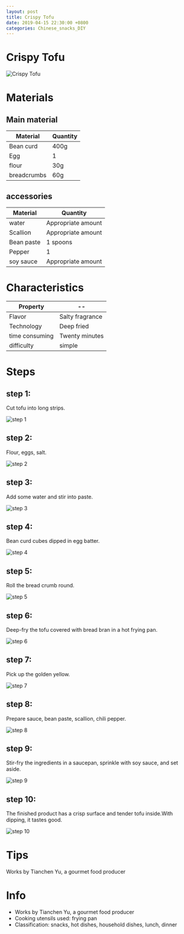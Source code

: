 ```yaml
---
layout: post
title: Crispy Tofu
date: 2019-04-15 22:30:00 +0800
categories: Chinese_snacks_DIY
---
```


# Crispy Tofu

![Crispy Tofu]({{site.baseurl}}/img/428273/428273.jpg)

# Materials


## Main material

Material|Quantity
--|--
Bean curd|400g
Egg|1
flour|30g
breadcrumbs|60g

## accessories

Material|Quantity
--|--
water|Appropriate amount
Scallion|Appropriate amount
Bean paste|1 spoons
Pepper|1
soy sauce|Appropriate amount

# Characteristics

Property|--
--|--
Flavor|Salty fragrance
Technology|Deep fried
time consuming|Twenty minutes
difficulty|simple

# Steps

## step 1:

Cut tofu into long strips.

![step 1]({{site.baseurl}}/img/428273/1.jpg)

## step 2:

Flour, eggs, salt.

![step 2]({{site.baseurl}}/img/428273/2.jpg)

## step 3:

Add some water and stir into paste.

![step 3]({{site.baseurl}}/img/428273/3.jpg)

## step 4:

Bean curd cubes dipped in egg batter.

![step 4]({{site.baseurl}}/img/428273/4.jpg)

## step 5:

Roll the bread crumb round.

![step 5]({{site.baseurl}}/img/428273/5.jpg)

## step 6:

Deep-fry the tofu covered with bread bran in a hot frying pan.

![step 6]({{site.baseurl}}/img/428273/6.jpg)

## step 7:

Pick up the golden yellow.

![step 7]({{site.baseurl}}/img/428273/7.jpg)

## step 8:

Prepare sauce, bean paste, scallion, chili pepper.

![step 8]({{site.baseurl}}/img/428273/8.jpg)

## step 9:

Stir-fry the ingredients in a saucepan, sprinkle with soy sauce, and set aside.

![step 9]({{site.baseurl}}/img/428273/9.jpg)

## step 10:

The finished product has a crisp surface and tender tofu inside.With dipping, it tastes good.

![step 10]({{site.baseurl}}/img/428273/10.jpg)

# Tips

Works by Tianchen Yu, a gourmet food producer

# Info

- Works by Tianchen Yu, a gourmet food producer
- Cooking utensils used: frying pan
- Classification: snacks, hot dishes, household dishes, lunch, dinner